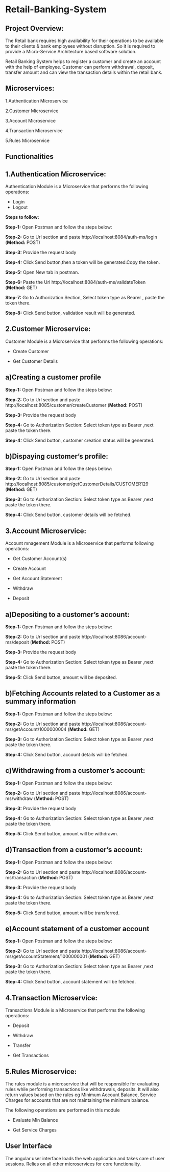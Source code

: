 # Retail-Banking-System

Project Overview: 
-----------------
The Retail bank requires high availability for their operations to be available to their clients & bank employees without disruption. So it is required to provide a Micro-Service Architecture based software solution.

Retail Banking System helps to register a customer and create an account with the help of employee. Customer can perform withdrawal, deposit, transfer amount and can view the transaction details within the retail bank.

Microservices:
-----------------------
1.Authentication Microservice

2.Customer Microservice

3.Account Microservice

4.Transaction Microservice

5.Rules Microservice

Functionalities
-----------------
1.Authentication Microservice:
--------------------------------
 Authentication Module is a Microservice that performs the following operations:
 - Login
 - Logout 
 

**Steps to follow:**
 
**Step-1:** Open Postman and follow the steps below:

**Step-2:** Go to Url section and paste http://localhost:8084/auth-ms/login (**Method:** POST)

**Step-3:** Provide the request body

**Step-4:** Click Send button,then a token will be generated.Copy the token.

**Step-5:** Open New tab in postman.

**Step-6:** Paste the Url http://localhost:8084/auth-ms/validateToken  (**Method:** GET)

**Step-7:** Go to Authorization Section, Select token type as Bearer , paste the token there.

**Step-8:** Click Send button, validation result will be generated.


2.Customer Microservice:
--------------------------
Customer Module is a Microservice that performs the following operations: 

- Create Customer 

- Get Customer Details 

a)Creating a customer profile
----------------------------- 
**Step-1:** Open Postman and follow the steps below:

**Step-2:** Go to Url section and paste http://localhost:8085/customer/createCustomer (**Method:** POST)

**Step-3:** Provide the request body

**Step-4:** Go to Authorization Section: Select token type as Bearer ,next paste the token there.

**Step-4:** Click Send button, customer creation status will be generated.


b)Dispaying customer’s profile:
---------------------------------
**Step-1:** Open Postman and follow the steps below:

**Step-2:** Go to Url section and paste http://localhost:8085/customer/getCustomerDetails/CUSTOMER129 (**Method:** GET)

**Step-3:** Go to Authorization Section: Select token type as Bearer ,next paste the token there.

**Step-4:** Click Send button, customer details will be fetched.

3.Account Microservice:
-------------------------
Account mnagement Module is a Microservice that performs following operations: 

- Get Customer Account(s) 

- Create Account 

- Get Account Statement 

- Withdraw 

- Deposit 

a)Depositing to a customer’s account:
---------------------------------------
**Step-1:** Open Postman and follow the steps below:

**Step-2:** Go to Url section and paste http://localhost:8086/account-ms/deposit (**Method:** POST)

**Step-3:** Provide the request body

**Step-4:** Go to Authorization Section: Select token type as Bearer ,next paste the token there.

**Step-5:** Click Send button, amount will be deposited.

b)Fetching Accounts related to a Customer as a summary information
------------------------------------------------------------------
**Step-1:** Open Postman and follow the steps below:

**Step-2:** Go to Url section and paste http://localhost:8086/account-ms/getAccount/1000000004 (**Method:** GET)

**Step-3:**  Go to Authorization Section: Select token type as Bearer ,next paste the token there.

**Step-4:** Click Send button, account details will be fetched.

c)Withdrawing from a customer’s account:
-------------------------------------------
**Step-1:** Open Postman and follow the steps below:

**Step-2:** Go to Url section and paste http://localhost:8086/account-ms/withdraw (**Method:** POST)

**Step-3:** Provide the request body

**Step-4:** Go to Authorization Section: Select token type as Bearer ,next paste the token there.

**Step-5:** Click Send button, amount will be withdrawn.

d)Transaction from a customer’s account:
---------------------------------------
**Step-1:** Open Postman and follow the steps below:

**Step-2:** Go to Url section and paste http://localhost:8086/account-ms/transaction (**Method:** POST)

**Step-3:** Provide the request body

**Step-4:** Go to Authorization Section: Select token type as Bearer ,next paste the token there.

**Step-5:** Click Send button, amount will be transferred.

e)Account statement of a customer account
-----------------------------------------
**Step-1:** Open Postman and follow the steps below:

**Step-2:** Go to Url section and paste http://localhost:8086/account-ms/getAccountStatement/1000000001 (**Method:** GET)

**Step-3:** Go to Authorization Section: Select token type as Bearer ,next paste the token there.

**Step-4:** Click Send button, account statement will be fetched.

4.Transaction Microservice:
---------------------------
Transactions Module is a Microservice that performs the following operations: 

- Deposit 

- Withdraw 

- Transfer 

- Get Transactions 

5.Rules Microservice:
----------------------
The rules module is a microservice that will be responsible for evaluating rules while performing transactions like withdrawals, deposits. It will also return values based on the rules eg Minimum Account Balance, Service Charges for accounts that are not maintaining the minimum balance.

The following operations are performed in this module

- Evaluate Min Balance 

- Get Service Charges

User Interface
----------------------
The angular user interface loads the web application and takes care of user sessions. Relies on all other microservices for core functionality. 




